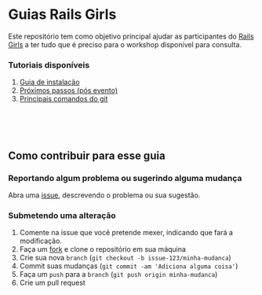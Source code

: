 # Guias Rails Girls

Este repositório tem como objetivo principal ajudar as participantes do [Rails Girls](https://railsgirls.com.br/) a ter tudo que é preciso para o workshop disponível para consulta.

### Tutoriais disponíveis

1. [Guia de instalação](instalacao/README.md)
2. [Próximos passos (pós evento)](proximos-passos.md)
3. [Principais comandos do git](git.md)

<br><br><br>

## Como contribuir para esse guia

### Reportando algum problema ou sugerindo alguma mudança

Abra uma [issue](https://github.com/RailsGirls-SP/guia-instalacao/issues/new), descrevendo o problema ou sua sugestão.

### Submetendo uma alteração

1. Comente na issue que você pretende mexer, indicando que fará a modificação.
1. Faça um [fork](https://github.com/RailsGirls-SP/guides/fork) e clone o repositório em sua máquina
1. Crie sua nova `branch` (`git checkout -b issue-123/minha-mudanca`)
1. Commit suas mudanças (`git commit -am 'Adiciona alguma coisa'`)
1. Faça um `push` para a `branch` (`git push origin minha-mudanca`)
1. Crie um pull request
